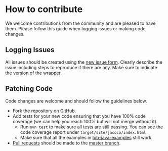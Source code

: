 # How to contribute
We welcome contributions from the community and are pleased to have them. Please follow this guide when logging issues or making code changes.

## Logging Issues
All issues should be created using the [new issue form](https://github.com/lob/lob-java/issues/new). Clearly describe the issue including steps to reproduce if there are any. Make sure to indicate the version of the wrapper.

## Patching Code
Code changes are welcome and should follow the guidelines below.

* Fork the repository on GitHub.
* Add tests for your new code ensuring that you have 100% code coverage (we can help you reach 100% but will not merge without it).
    * Run `mvn test` to make sure all tests are still passing. You can see the code coverage report under `target/site/jacoco/index.html`
    * Make sure that all the examples in [lob-java-examples](https://github.com/lob/lob-java/tree/master/lob-java-examples/src/main/java/com/lob/examples) still work.
* [Pull requests](http://help.github.com/send-pull-requests/) should be made to the [master branch](https://github.com/lob/lob-java/tree/master).
